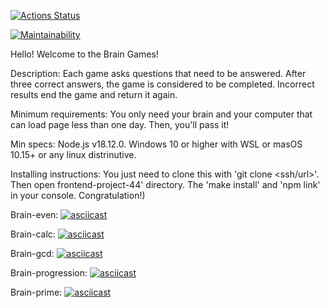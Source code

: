 [![Actions Status](https://github.com/Scarecrow2510/frontend-project-44/workflows/hexlet-check/badge.svg)](https://github.com/Scarecrow2510/frontend-project-44/actions)

[![Maintainability](https://api.codeclimate.com/v1/badges/334dcbaab75754cf9eb0/maintainability)](https://codeclimate.com/github/Scarecrow2510/frontend-project-44/maintainability)

Hello! Welcome to the Brain Games!

Description:
Each game asks questions that need to be answered. After three correct answers, the game is considered to be completed. Incorrect results end the game and return it again.

Minimum requirements:
You only need your brain and your computer that can load page less than one day. Then, you'll pass it!

Min specs:
Node.js v18.12.0.
Windows 10 or higher with WSL or masOS 10.15+ or any linux distrinutive.

Installing instructions:
You just need to clone this with 'git clone <ssh/url>'. Then open frontend-project-44' directory. The 'make install' and 'npm link' in your console. Congratulation!)

Brain-even:
[![asciicast](https://asciinema.org/a/0wkctZ2Y5KchWX9YkcRFcCNZH.svg)](https://asciinema.org/a/0wkctZ2Y5KchWX9YkcRFcCNZH)

Brain-calc:
[![asciicast](https://asciinema.org/a/BPNEHSoNhkxeP1H3UcFP470RO.svg)](https://asciinema.org/a/BPNEHSoNhkxeP1H3UcFP470RO)

Brain-gcd:
[![asciicast](https://asciinema.org/a/M95VCXBcoln2bq6pW7nvEHYbf.svg)](https://asciinema.org/a/M95VCXBcoln2bq6pW7nvEHYbf)

Brain-progression:
[![asciicast](https://asciinema.org/a/MGcalxsivM5IMIw429Al8L20A.svg)](https://asciinema.org/a/MGcalxsivM5IMIw429Al8L20A)

Brain-prime:
[![asciicast](https://asciinema.org/a/g1b039A2hoAY7Ez8UmAl2aEB1.svg)](https://asciinema.org/a/g1b039A2hoAY7Ez8UmAl2aEB1)
